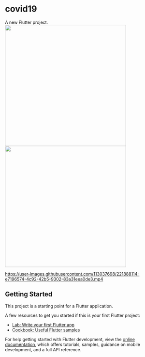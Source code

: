 # covid19

A new Flutter project.
<img src="https://user-images.githubusercontent.com/113037698/221887683-ca3ffe45-566a-4e9f-830d-617023be8991.jpg" width="400">
<img src="https://user-images.githubusercontent.com/113037698/221887719-7137da7e-20b0-45d9-9e31-1fbc8c02951f.jpg" width="400">

https://user-images.githubusercontent.com/113037698/221888114-e7196574-4c92-42b5-9302-83a31eea0de3.mp4



## Getting Started

This project is a starting point for a Flutter application.

A few resources to get you started if this is your first Flutter project:

- [Lab: Write your first Flutter app](https://docs.flutter.dev/get-started/codelab)
- [Cookbook: Useful Flutter samples](https://docs.flutter.dev/cookbook)

For help getting started with Flutter development, view the
[online documentation](https://docs.flutter.dev/), which offers tutorials,
samples, guidance on mobile development, and a full API reference.
